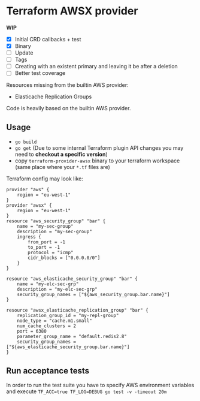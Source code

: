 # Terraform AWSX provider

**WIP**

- [X] Initial CRD callbacks + test
- [X] Binary
- [ ] Update
- [ ] Tags
- [ ] Creating with an existent primary and leaving it be after a deletion
- [ ] Better test coverage

Resources missing from the builtin AWS provider:

- Elasticache Replication Groups

Code is heavily based on the builtin AWS provider.

## Usage

- `go build`
- `go get` (Due to some internal Terraform plugin API changes you may need to **checkout a specific version**)
-  copy `terraform-provider-awsx` binary to your terraform workspace (same place where your `*.tf` files are)

Terraform config may look like:

```
provider "aws" {
	region = "eu-west-1"
}
provider "awsx" {
	region = "eu-west-1"
}
resource "aws_security_group" "bar" {
    name = "my-sec-group"
    description = "my-sec-group"
    ingress {
        from_port = -1
        to_port = -1
        protocol = "icmp"
        cidr_blocks = ["0.0.0.0/0"]
    }
}

resource "aws_elasticache_security_group" "bar" {
    name = "my-elc-sec-grp"
    description = "my-elc-sec-grp"
    security_group_names = ["${aws_security_group.bar.name}"]
}

resource "awsx_elasticache_replication_group" "bar" {
    replication_group_id = "my-repl-group"
    node_type = "cache.m1.small"
    num_cache_clusters = 2
    port = 6380
    parameter_group_name = "default.redis2.8"
    security_group_names = ["${aws_elasticache_security_group.bar.name}"]
}
```

## Run acceptance tests

In order to run the test suite you have to specify AWS environment variables and execute `TF_ACC=true TF_LOG=DEBUG go test -v -timeout 20m`
